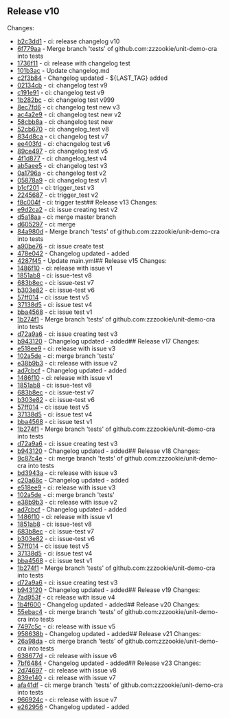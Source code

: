 
## Release v10
Changes:
- [b2c3dd1](http://github.com/zzzookie/unit-demo-cra/commit/b2c3dd179cedbff63b5bdf612c2e73783db8b5f8) - ci: release changelog v10
- [6f779aa](http://github.com/zzzookie/unit-demo-cra/commit/6f779aa49f314b842a5792a579faeb4597de456a) - Merge branch 'tests' of github.com:zzzookie/unit-demo-cra into tests
- [1736f11](http://github.com/zzzookie/unit-demo-cra/commit/1736f11884f433e2a008cb099e26ed5ba3aee8a1) - ci: release with changelog test
- [101b3ac](http://github.com/zzzookie/unit-demo-cra/commit/101b3aca754ce7c4488e320a509508dacf3419d2) - Update changelog.md
- [c2f3b84](http://github.com/zzzookie/unit-demo-cra/commit/c2f3b8488c2f4f3ee4cf1a6a6c4ca2f3d68094cc) - Changelog updated - ${LAST_TAG} added
- [02134cb](http://github.com/zzzookie/unit-demo-cra/commit/02134cbdb844488849fc71ac3dc92dafb5574ebc) - ci: changelog test v9
- [c191e91](http://github.com/zzzookie/unit-demo-cra/commit/c191e91d71cdc77d5a7619a9b6bfaeaa11af9b19) - ci: changelog test v9
- [1b282bc](http://github.com/zzzookie/unit-demo-cra/commit/1b282bc21e8544c0899bf0d6d08dead58c7277a3) - ci: changelog test v999
- [8ec7fd6](http://github.com/zzzookie/unit-demo-cra/commit/8ec7fd6d641498e3336db49f4759260672312e87) - ci: changelog test new v3
- [ac4a2e9](http://github.com/zzzookie/unit-demo-cra/commit/ac4a2e9b8dbd599024feffc2c042d9c39c8918a9) - ci: changelog test new v2
- [58cbb8a](http://github.com/zzzookie/unit-demo-cra/commit/58cbb8a218e7bed046ca50497c6b08669568b326) - ci: changelog test new
- [52cb670](http://github.com/zzzookie/unit-demo-cra/commit/52cb6703be3b0e12d8090f0b54009f477806e3a3) - ci: changelog_test v8
- [834d8ca](http://github.com/zzzookie/unit-demo-cra/commit/834d8ca366e3cf14587bdf5e00bce6c31c436d5f) - ci: changelog test v7
- [ee403fd](http://github.com/zzzookie/unit-demo-cra/commit/ee403fd05ec2648c0c531025d8672aa2db4ba321) - ci: chacngelog test v6
- [89ce497](http://github.com/zzzookie/unit-demo-cra/commit/89ce49729f77ecfd763cf755d750130c1c30f247) - ci: changelog test v5
- [4f1d877](http://github.com/zzzookie/unit-demo-cra/commit/4f1d877e67203720e5637570a6c51969e03bab62) - ci: changelog_test v4
- [ab5aee5](http://github.com/zzzookie/unit-demo-cra/commit/ab5aee5ff1a127fff79a155e5a815ead399e4c76) - ci: changelog test v3
- [0a1796a](http://github.com/zzzookie/unit-demo-cra/commit/0a1796abbe9c64c2438c3f60f6bf94f54b0052ea) - ci: changelog test v2
- [05878a9](http://github.com/zzzookie/unit-demo-cra/commit/05878a9ebc0ad3952b81fa11e3f3c033aec1c8a3) - ci: changelog test v1
- [b1cf201](http://github.com/zzzookie/unit-demo-cra/commit/b1cf201af847b9cdfe15e4a3557d4de663769e72) - ci: trigger_test v3
- [2245687](http://github.com/zzzookie/unit-demo-cra/commit/22456875d97826d5b7e189e402cb3b0b83961af4) - ci: trigger_test v2
- [f8c004f](http://github.com/zzzookie/unit-demo-cra/commit/f8c004f6f752d75d07dd5c4787aea01310db11e3) - ci: trigger test## Release v13
Changes:
- [e9d2ca2](http://github.com/zzzookie/unit-demo-cra/commit/e9d2ca2e676e153a1ca7ca6e0098ace78d6549a8) - ci: issue creating test v2
- [d5a18aa](http://github.com/zzzookie/unit-demo-cra/commit/d5a18aacb5b40fbd698d0ca29e4eefca9b0a1aed) - ci: merge master branch
- [d605297](http://github.com/zzzookie/unit-demo-cra/commit/d60529793692f888142dc44090684482260eb34d) - ci: merge
- [84a980d](http://github.com/zzzookie/unit-demo-cra/commit/84a980d0eda8477475d44c4682dad4d253e2d448) - Merge branch 'tests' of github.com:zzzookie/unit-demo-cra into tests
- [a90be76](http://github.com/zzzookie/unit-demo-cra/commit/a90be765cc6f74ab0e2f51d34e796675db4ecbc8) - ci: issue create test
- [478e042](http://github.com/zzzookie/unit-demo-cra/commit/478e04214f1fb8c3e21c08a23a49fd96fd6c8fba) - Changelog updated -  added
- [4287f45](http://github.com/zzzookie/unit-demo-cra/commit/4287f456644555285654b1da96a4e7cd35694b61) - Update main.yml## Release v15
Changes:
- [1486f10](http://github.com/zzzookie/unit-demo-cra/commit/1486f104414fcadd116fffa1dce041acc2e4d461) - ci: release with issue v1
- [1851ab8](http://github.com/zzzookie/unit-demo-cra/commit/1851ab8f2111779778400e9609e9c77878f78174) - ci: issue-test v8
- [683b8ec](http://github.com/zzzookie/unit-demo-cra/commit/683b8ecefec456fb40744de4138f05c6fe411580) - ci: issue-test v7
- [b303e82](http://github.com/zzzookie/unit-demo-cra/commit/b303e820996c1a41bb5c727c2d1e01e2c789de21) - ci: issue-test v6
- [57ff014](http://github.com/zzzookie/unit-demo-cra/commit/57ff0145570f5dd2ebc02ee20a4d827e71ed5cd7) - ci: issue test v5
- [37138d5](http://github.com/zzzookie/unit-demo-cra/commit/37138d5f36c714ffb1e527f21e49d741e5f474d1) - ci: issue test v4
- [bba4568](http://github.com/zzzookie/unit-demo-cra/commit/bba45684a06823e78dc682b9d9bb9a876a94e003) - ci: issue test v1
- [1b274f1](http://github.com/zzzookie/unit-demo-cra/commit/1b274f1973efa59d13a1837174fc78646ef67412) - Merge branch 'tests' of github.com:zzzookie/unit-demo-cra into tests
- [d72a9a6](http://github.com/zzzookie/unit-demo-cra/commit/d72a9a6e3fe97bfa321d863cfed663b4266c35b3) - ci: issue creating test v3
- [b943120](http://github.com/zzzookie/unit-demo-cra/commit/b943120bb9a93bba1d851c2b97f9c57aa4b4c8de) - Changelog updated -  added## Release v17
Changes:
- [e518ee9](http://github.com/zzzookie/unit-demo-cra/commit/e518ee9417998b9a45493e46d20e8d12773553c4) - ci: release with issue v3
- [102a5de](http://github.com/zzzookie/unit-demo-cra/commit/102a5ded1054471299f3f2d07b5100cde11fd4fb) - ci: merge branch 'tests'
- [e38b9b3](http://github.com/zzzookie/unit-demo-cra/commit/e38b9b3ee9b6d931ad2c186599ebdba23f26b76d) - ci: release with issue v2
- [ad7cbcf](http://github.com/zzzookie/unit-demo-cra/commit/ad7cbcf52d0f8c898d4c94bbb0c582355630e45b) - Changelog updated -  added
- [1486f10](http://github.com/zzzookie/unit-demo-cra/commit/1486f104414fcadd116fffa1dce041acc2e4d461) - ci: release with issue v1
- [1851ab8](http://github.com/zzzookie/unit-demo-cra/commit/1851ab8f2111779778400e9609e9c77878f78174) - ci: issue-test v8
- [683b8ec](http://github.com/zzzookie/unit-demo-cra/commit/683b8ecefec456fb40744de4138f05c6fe411580) - ci: issue-test v7
- [b303e82](http://github.com/zzzookie/unit-demo-cra/commit/b303e820996c1a41bb5c727c2d1e01e2c789de21) - ci: issue-test v6
- [57ff014](http://github.com/zzzookie/unit-demo-cra/commit/57ff0145570f5dd2ebc02ee20a4d827e71ed5cd7) - ci: issue test v5
- [37138d5](http://github.com/zzzookie/unit-demo-cra/commit/37138d5f36c714ffb1e527f21e49d741e5f474d1) - ci: issue test v4
- [bba4568](http://github.com/zzzookie/unit-demo-cra/commit/bba45684a06823e78dc682b9d9bb9a876a94e003) - ci: issue test v1
- [1b274f1](http://github.com/zzzookie/unit-demo-cra/commit/1b274f1973efa59d13a1837174fc78646ef67412) - Merge branch 'tests' of github.com:zzzookie/unit-demo-cra into tests
- [d72a9a6](http://github.com/zzzookie/unit-demo-cra/commit/d72a9a6e3fe97bfa321d863cfed663b4266c35b3) - ci: issue creating test v3
- [b943120](http://github.com/zzzookie/unit-demo-cra/commit/b943120bb9a93bba1d851c2b97f9c57aa4b4c8de) - Changelog updated -  added## Release v18
Changes:
- [9c87c4e](http://github.com/zzzookie/unit-demo-cra/commit/9c87c4e5f04ea1f83c77e76d2425d280d5af4e4d) - ci: merge branch 'tests' of github.com:zzzookie/unit-demo-cra into tests
- [bd3943a](http://github.com/zzzookie/unit-demo-cra/commit/bd3943a8c5f2afd5e03b322eafe02099c86eb074) - ci: release with issue v3
- [c20a68c](http://github.com/zzzookie/unit-demo-cra/commit/c20a68c5d4bc188a6988dac63abb3cb7718aa575) - Changelog updated -  added
- [e518ee9](http://github.com/zzzookie/unit-demo-cra/commit/e518ee9417998b9a45493e46d20e8d12773553c4) - ci: release with issue v3
- [102a5de](http://github.com/zzzookie/unit-demo-cra/commit/102a5ded1054471299f3f2d07b5100cde11fd4fb) - ci: merge branch 'tests'
- [e38b9b3](http://github.com/zzzookie/unit-demo-cra/commit/e38b9b3ee9b6d931ad2c186599ebdba23f26b76d) - ci: release with issue v2
- [ad7cbcf](http://github.com/zzzookie/unit-demo-cra/commit/ad7cbcf52d0f8c898d4c94bbb0c582355630e45b) - Changelog updated -  added
- [1486f10](http://github.com/zzzookie/unit-demo-cra/commit/1486f104414fcadd116fffa1dce041acc2e4d461) - ci: release with issue v1
- [1851ab8](http://github.com/zzzookie/unit-demo-cra/commit/1851ab8f2111779778400e9609e9c77878f78174) - ci: issue-test v8
- [683b8ec](http://github.com/zzzookie/unit-demo-cra/commit/683b8ecefec456fb40744de4138f05c6fe411580) - ci: issue-test v7
- [b303e82](http://github.com/zzzookie/unit-demo-cra/commit/b303e820996c1a41bb5c727c2d1e01e2c789de21) - ci: issue-test v6
- [57ff014](http://github.com/zzzookie/unit-demo-cra/commit/57ff0145570f5dd2ebc02ee20a4d827e71ed5cd7) - ci: issue test v5
- [37138d5](http://github.com/zzzookie/unit-demo-cra/commit/37138d5f36c714ffb1e527f21e49d741e5f474d1) - ci: issue test v4
- [bba4568](http://github.com/zzzookie/unit-demo-cra/commit/bba45684a06823e78dc682b9d9bb9a876a94e003) - ci: issue test v1
- [1b274f1](http://github.com/zzzookie/unit-demo-cra/commit/1b274f1973efa59d13a1837174fc78646ef67412) - Merge branch 'tests' of github.com:zzzookie/unit-demo-cra into tests
- [d72a9a6](http://github.com/zzzookie/unit-demo-cra/commit/d72a9a6e3fe97bfa321d863cfed663b4266c35b3) - ci: issue creating test v3
- [b943120](http://github.com/zzzookie/unit-demo-cra/commit/b943120bb9a93bba1d851c2b97f9c57aa4b4c8de) - Changelog updated -  added## Release v19
Changes:
- [7ad953f](http://github.com/zzzookie/unit-demo-cra/commit/7ad953f85583faa718ceb7d2158bada086b1070e) - ci: release with issue v4
- [1b4f600](http://github.com/zzzookie/unit-demo-cra/commit/1b4f60091704f08c11af68eed206235030e57c32) - Changelog updated -  added## Release v20
Changes:
- [55ebac4](http://github.com/zzzookie/unit-demo-cra/commit/55ebac4a058c0bbe32e4ad2168d55be53945141d) - ci: merge branch 'tests' of github.com:zzzookie/unit-demo-cra into tests
- [7497c5c](http://github.com/zzzookie/unit-demo-cra/commit/7497c5c661fab3bb0120aa8baf3d6fe8a4407ba0) - ci: release with issue v5
- [958638b](http://github.com/zzzookie/unit-demo-cra/commit/958638b8927be0f8125a7f6fd1e6527a467c262d) - Changelog updated -  added## Release v21
Changes:
- [26a98da](http://github.com/zzzookie/unit-demo-cra/commit/26a98da1684d8d9e0425d7d4f5f7caa4075d67d9) - ci: merge branch 'tests' of github.com:zzzookie/unit-demo-cra into tests
- [638677d](http://github.com/zzzookie/unit-demo-cra/commit/638677d783e76d2c46e183d617eec16ba4f5e052) - ci: release with issue v6
- [7bf6484](http://github.com/zzzookie/unit-demo-cra/commit/7bf6484f344f687f137e1927bd065ac44fa1e99b) - Changelog updated -  added## Release v23
Changes:
- [2d74697](http://github.com/zzzookie/unit-demo-cra/commit/2d74697d3bdcb96826036c501fbdc5ef1435674b) - ci: release with issue v8
- [839e140](http://github.com/zzzookie/unit-demo-cra/commit/839e1403e07f9e15b117f02cd61fb96b33ac5f8d) - ci: release with issue v7
- [afa41df](http://github.com/zzzookie/unit-demo-cra/commit/afa41df1bb491377d77a885565410e504d985f6a) - ci: merge branch 'tests' of github.com:zzzookie/unit-demo-cra into tests
- [966924c](http://github.com/zzzookie/unit-demo-cra/commit/966924ccbf1b8d9dfbfa1ff7efe24e4e4ed20392) - ci: release with issue v7
- [e262956](http://github.com/zzzookie/unit-demo-cra/commit/e262956fdf9b5177409da569cfbf0739e5ee64a1) - Changelog updated -  added
